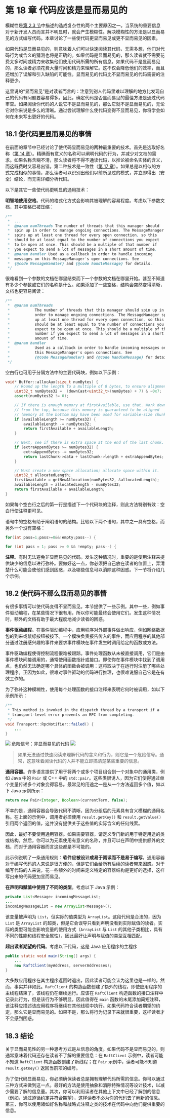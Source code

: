 # 第 18 章 代码应该是显而易见的

模糊性是[第 2.3 节](ch02.md)中描述的造成复杂性的两个主要原因之一。当系统的重要信息对于新开发人员而言并不明显时，就会产生模糊性。解决模糊性的方法是以显而易见的方式编写代码。本章讨论了一些使代码更显而易见或更不显而易见的因素。

如果代码是显而易见的，则意味着人们可以快速阅读其代码，无需多想，他们对代码行为或含义的猜测也将是正确的。如果代码是显而易见的，那么读者就不需要花费太多时间或精力来收集他们使用代码所需的所有信息。如果代码不是显而易见的，那么读者必须花费大量时间和精力来理解它。这不仅会降低他们的效率，而且还增加了误解和引入缺陷的可能性。显而易见的代码比不显而易见的代码需要的注释更少。

这里说的“显而易见”是对读者而言的：注意到别人代码里难以理解的地方比发现自己的代码有问题要容易得多。因此，确定代码是否显而易见的最佳方法是通过代码审查。如果阅读你代码的人说它不是显而易见的，那么它就不是显而易见的，无论它对你来说是多么的清晰。通过尝试理解什么使代码变得不显而易见，你将学会如何在未来写出更好的代码。

## 18.1 使代码更显而易见的事情

在前面的章节中已经讨论了使代码显而易见的两种最重要的技术。首先是选取好名称（[第 14 章](ch14.md)）。精确而有意义的名称可以阐明代码的行为，并减少对文档的需求。如果名称含糊不清，那么读者将不得不通读代码，以推论被命名实体的含义，而这既费时又容易出错。第二种技术是一致性（[第 17 章](ch17.md)）。如果总是以相似的方式完成相似的事情，那么读者可以识别出他们以前所见过的模式，并立即得出（安全）结论，而无需详细分析代码。

以下是其它一些使代码更明显的通用技术：

**明智地使用空格**。代码的格式化方式会影响其被理解的容易程度。考虑以下参数文档，其中空格已被压缩：

```java
/**
 *  ...
 *  @param numThreads The number of threads that this manager should
 *  spin up in order to manage ongoing connections. The MessageManager
 *  spins up at least one thread for every open connection, so this
 *  should be at least equal to the number of connections you expect
 *  to be open at once. This should be a multiple of that number if
 *  you expect to send a lot of messages in a short amount of time.
 *  @param handler Used as a callback in order to handle incoming
 *  messages on this MessageManager's open connections. See
 *  {@code MessageHandler} and {@code handleMessage} for details.
 */
```

很难看到一个参数的文档在哪里结束而下一个参数的文档在哪里开始。甚至不知道有多少个参数或它们的名称是什么。如果添加了一些空格，结构会突然变得清晰，文档也更容易阅读：

```java
/**
 *  @param numThreads
 *           The number of threads that this manager should spin up in
 *           order to manage ongoing connections. The MessageManager spins
 *           up at least one thread for every open connection, so this
 *           should be at least equal to the number of connections you
 *           expect to be open at once. This should be a multiple of that
 *           number if you expect to send a lot of messages in a short
 *           amount of time.
 *  @param handler
 *           Used as a callback in order to handle incoming messages on
 *           this MessageManager's open connections. See
 *           {@code MessageHandler} and {@code handleMessage} for details.
 */
```

空白行也可用于分隔方法中的主要代码块，例如以下示例：

```cpp
void* Buffer::allocAux(size_t numBytes) {
    // Round up the length to a multiple of 8 bytes, to ensure alignment.
    uint32_t numBytes32 =  (downCast<uint32_t>(numBytes) + 7) & ~0x7;
    assert(numBytes32 != 0);

    // If there is enough memory at firstAvailable, use that. Work down
    // from the top, because this memory is guaranteed to be aligned
    // (memory at the bottom may have been used for variable-size chunks).
    if (availableLength >= numBytes32) {
        availableLength -= numBytes32;
        return firstAvailable + availableLength;
    }

    // Next, see if there is extra space at the end of the last chunk.
    if (extraAppendBytes >= numBytes32) {
        extraAppendBytes -= numBytes32;
        return lastChunk->data + lastChunk->length + extraAppendBytes;
    }

    // Must create a new space allocation; allocate space within it.
    uint32_t allocatedLength;
    firstAvailable = getNewAllocation(numBytes32, &allocatedLength);
    availableLength = allocatedLength - numBytes32;
    return firstAvailable + availableLength;
}
```

如果每个空白行之后的第一行是描述下一个代码块的注释，则此方法特别有效：空白行使注释更可见。

语句中的空格有助于阐明语句的结构。比较以下两个语句，其中之一具有空格，而另外一个没有空格：

```java
for(int pass=1;pass>=0&&!empty;pass--) {

for (int pass = 1; pass >= 0 && !empty; pass--) {
```

**注释**。有时无法避免非显而易见的代码。发生这种情况时，重要的是使用注释来提供缺少的信息以进行弥补。要做好这一点，你必须把自己放在读者的位置上，弄清楚什么可能会使他们感到困惑，以及哪些信息可以消除这种困惑。下一节将介绍几个示例。

## 18.2 使代码不那么显而易见的事情

有很多事情可以使代码变得不显而易见。本节提供了一些示例。其中一些，例如事件驱动编程，在某些情况下很有用，所以你可能最终会使用它们。发生这种情况时，额外的文档有助于最大程度地减少读者的困惑。

**事件驱动编程**。在事件驱动编程中，应用程序对外部事件做出响应，例如网络数据包的到来或鼠标按钮被按下。一个模块负责报告传入的事件，而应用程序的其他部分通过注册感兴趣的事件来要求事件模块在事件发生时调用给定的函数或方法。

事件驱动编程使得控制流程很难被跟踪。事件处理函数从未被直接调用，它们是由事件模块间接调用的，通常使用函数指针或接口。即使你在事件模块中找到了调用点，也仍然无法确定哪个具体的函数会被调用：这将取决于在运行时注册了哪些处理程序。正因为如此，很难对事件驱动的代码进行推理，也很难说服自己它是在有效工作的。

为了弥补这种模糊性，使用每个处理函数的接口注释来表明它何时被调用，如以下示例所示：

```java
/**
 * This method is invoked in the dispatch thread by a transport if a
 * transport-level error prevents an RPC from completing.
 */
void Transport::RpcNotifier::failed() {
    ...
}
```

![](./figures/00013.jpeg) 危险信号：非显而易见的代码 ![](./figures/00013.jpeg)

> 如果无法通过快速阅读来理解代码的含义和行为，则它是一个危险信号。通常，这意味着阅读代码的人并不能立即搞清楚某些重要的信息。

**通用容器**。许多语言提供了用于将两个或多个项目组合到一个对象中的通用类，例如 Java 中的 `Pair` 或 C++ 中的 `std::pair`。这些类很诱人，因为它们使得通过单个变量传递多个对象变得容易。最常见的用途之一是从一个方法返回多个值，如以下 Java 示例所示：

```java
return new Pair<Integer, Boolean>(currentTerm, false);
```

不幸的是，通用容器会导致代码不清晰，因为分组后的元素具有含义模糊的通用名称。在上面的示例中，调用者必须使用 `result.getKey()` 和 `result.getValue()` 引用两个返回的值，这并没有提供关于这些值的实际含义的任何线索。

因此，最好不要使用通用容器。如果需要容器，请定义专门新的用于特定用途的类或结构。然后，你可以为元素使用有意义的名称，并且可以在声明中提供额外的文档，而对于通用容器而言这些都是不可能的。

此示例说明了一条通用规则：**软件应被设计成易于阅读而不是易于编写**。通用容器对于编写代码的人来说是很方便的，但是它们会给所有后续的读者带来困惑。对于编写代码的人来说，花一些额外的时间来定义特定的容器结构是更好的选择，这样写出来的代码更加显而易见。

**在声明和赋值中使用了不同的类型**。考虑以下 Java 示例：

```java
private List<Message> incomingMessageList;
...
incomingMessageList = new ArrayList<Message>();
```

该变量被声明为 `List`，但实际的值类型为 `ArrayList`。这段代码是合法的，因为 `List` 是 `ArrayList` 的超类，但是它会误导只看到声明没看到实际赋值的读者。实际的类型可能会影响变量的使用方式（`ArrayList` 与 `List` 的其他子类相比，具有不同的性能和线程安全属性），因此最好让声明与赋值的类型互相匹配。

**超出读者期望的代码**。考虑以下代码，这是 Java 应用程序的主程序

```java
public static void main(String[] args) {
    ...
    new RaftClient(myAddress, serverAddresses);
}
```

大多数应用程序在其主程序返回时退出，因此读者可能会认为这里也是一样的。然而，事实并非如此。`RaftClient` 的构造函数创建了额外的线程，即使应用程序的主线程结束了，该线程仍在继续运行。应该在 `RaftClient` 构造函数的接口注释中记录此行为，但是该行为不够明显，因此值得在 `main` 函数的末尾添加简短注释，该注释应描述该应用程序将继续在其他线程中执行。如果代码符合读者期望的约定，那么它是显而易见的。如果不是，那么将行为记录下来就很重要，这样读者才不会感到困惑。

## 18.3 结论

关于显而易见性的另一种思考方式是从信息的角度。如果代码不是显而易见的，则通常意味着代码还存在读者不了解的重要信息：在 `RaftClient` 示例中，读者可能不知道 `RaftClient` 构造函数创建了新线程；在 `Pair` 示例中，读者可能不知道 `result.getKey()` 返回当前项的编号。

为了使代码显而易见，你必须确保读者总是拥有理解代码所需的信息。你可以通过三种方式来做到这一点。最好的方法是使用抽象和消除特殊情况等设计技术，以减少需要了解的信息量。其次，你可以利用读者在其他上下文中已经了解到的信息（例如，通过遵循约定并符合期望），这样读者不必为你的代码去了解新的信息。第三，你可以使用诸如好名称和战略式注释之类的技术在代码中向他们提供重要的信息。
